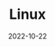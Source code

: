 ---
title: Linux
icon: linux
date: 2022-10-22
index: false
category:
  - 教程
  - 系统
  - Linux
tag:
  - 教程
  - Linux
article: false
---